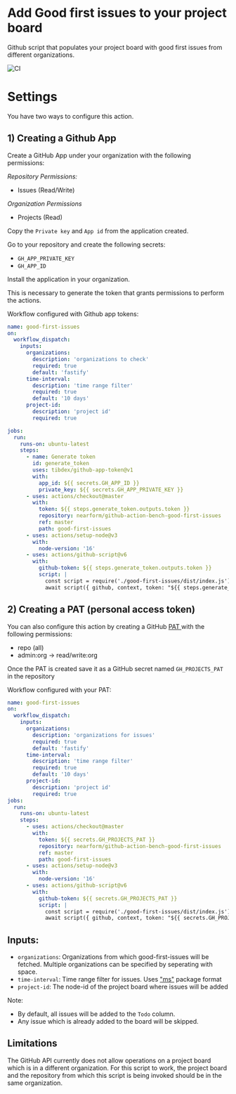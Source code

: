 # Add Good first issues to your project board
Github script that populates your project board with good first issues from different organizations.

![CI](https://github.com/nearform/github-action-bench-good-first-issues/actions/workflows/ci.yml/badge.svg)

# Settings

You have two ways to configure this action.

## 1) Creating a Github App

Create a GitHub App under your organization with the following permissions:

*Repository Permissions:*
- Issues (Read/Write)

*Organization Permissions*
- Projects (Read)

Copy the `Private key` and `App id` from the application created.

Go to your repository and create the following secrets:
- `GH_APP_PRIVATE_KEY`
- `GH_APP_ID`

Install the application in your organization.

This is necessary to generate the token that grants permissions to perform the actions.

Workflow configured with Github app tokens:
```yaml
name: good-first-issues
on:
  workflow_dispatch:
    inputs:
      organizations:
        description: 'organizations to check'
        required: true
        default: 'fastify'
      time-interval:
        description: 'time range filter'
        required: true
        default: '10 days'
      project-id:
        description: 'project id'
        required: true

jobs:
  run:
    runs-on: ubuntu-latest
    steps:
      - name: Generate token
        id: generate_token
        uses: tibdex/github-app-token@v1
        with:
          app_id: ${{ secrets.GH_APP_ID }}
          private_key: ${{ secrets.GH_APP_PRIVATE_KEY }}
      - uses: actions/checkout@master
        with:
          token: ${{ steps.generate_token.outputs.token }}
          repository: nearform/github-action-bench-good-first-issues
          ref: master
          path: good-first-issues
      - uses: actions/setup-node@v3
        with:
          node-version: '16'
      - uses: actions/github-script@v6
        with:
          github-token: ${{ steps.generate_token.outputs.token }}
          script: |
            const script = require('./good-first-issues/dist/index.js')
            await script({ github, context, token: "${{ steps.generate_token.outputs.token }}", inputs: ${{ toJSON(github.event.inputs) }} })
```

## 2) Creating a PAT (personal access token)
You can also configure this action by creating a GitHub [PAT ](https://docs.github.com/en/authentication/keeping-your-account-and-data-secure/creating-a-personal-access-token) with the following permissions:
- repo (all)
- admin:org -> read/write:org

Once the PAT is created save it as a GitHub secret named `GH_PROJECTS_PAT` in the repository

Workflow configured with your PAT:  

```yaml
name: good-first-issues
on:
  workflow_dispatch:
    inputs:
      organizations:
        description: 'organizations for issues'
        required: true
        default: 'fastify'
      time-interval:
        description: 'time range filter'
        required: true
        default: '10 days'
      project-id:
        description: 'project id'
        required: true
jobs:
  run:
    runs-on: ubuntu-latest
    steps:
      - uses: actions/checkout@master
        with:
          token: ${{ secrets.GH_PROJECTS_PAT }}
          repository: nearform/github-action-bench-good-first-issues
          ref: master
          path: good-first-issues
      - uses: actions/setup-node@v3
        with:
          node-version: '16'
      - uses: actions/github-script@v6
        with:
          github-token: ${{ secrets.GH_PROJECTS_PAT }}
          script: |
            const script = require('./good-first-issues/dist/index.js')
            await script({ github, context, token: "${{ secrets.GH_PROJECTS_PAT }}", inputs: ${{ toJSON(github.event.inputs) }} })
```

## Inputs:
- `organizations`: Organizations from which good-first-issues will be fetched. Multiple organizations can be specified by seperating with space.
- `time-interval`:  Time range filter for issues. Uses ["ms"](https://www.npmjs.com/package/ms) package format
- `project-id`: The node-id of the project board where issues will be added

Note: 
- By default, all issues will be added to the `Todo` column.
- Any issue which is already added to the board will be skipped.


## Limitations
The GitHub API currently does not allow operations on a project board which is in a different organization. For this script to work, the project board and the repository from which this script is being invoked should be in the same organization.
